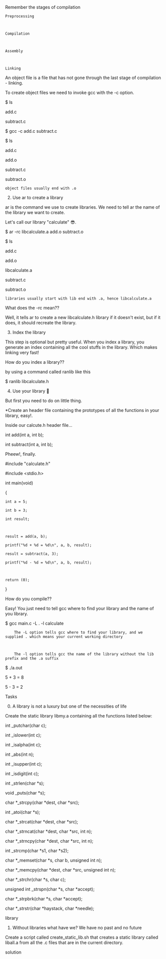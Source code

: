 Remember the stages of compilation



    Preprocessing



    Compilation



    Assembly



    Linking



An object file is a file that has not gone through the last stage of compilation - linking.



To create object files we need to invoke gcc with the -c option.



$ ls

add.c

subtract.c

$ gcc -c add.c subtract.c

$ ls

add.c

add.o

subtract.c

subtract.o



    object files usually end with .o



2. Use ar to create a library



ar is the command we use to create libraries. We need to tell ar the name of the library we want to create.



Let's call our library "calculate" 😎.



$ ar -rc libcalculate.a add.o subtract.o

$ ls

add.c

add.o

libcalculate.a

subtract.c

subtract.o



    libraries usually start with lib end with .a, hence libcalculate.a



What does the -rc mean??



Well, it tells ar to create a new libcalculate.h library if it doesn't exist, but if it does, it should recreate the library.

3. Index the library



This step is optional but pretty useful. When you index a library, you generate an index containing all the cool stuffs in the library. Which makes linking very fast!

How do you index a library??



by using a command called ranlib like this



$ ranlib libcalculate.h



4. Use your library 🕺



But first you need to do on little thing.



*Create an header file containing the prototypes of all the functions in your library, easy!.



Inside our calcute.h header file...



int add(int a, int b);



int subtract(int a, int b);



Pheew!, finally.



#include "calculate.h"

#include <stdio.h>



int main(void)

{

    int a = 5;

    int b = 3;

    int result;



    result = add(a, b);

    printf("%d + %d = %d\n", a, b, result);

    result = subtract(a, 3);

    printf("%d - %d = %d\n", a, b, result);



    return (0);

}



How do you compile??



Easy! You just need to tell gcc where to find your library and the name of you library.



$ gcc main.c -L . -l calculate



        The -L option tells gcc where to find your library, and we supplied . which means your current working directory



        The -l option tells gcc the name of the library without the lib prefix and the .a suffix



$ ./a.out

5 + 3 = 8

5 - 3 = 2



Tasks

0. A library is not a luxury but one of the necessities of life



Create the static library libmy.a containing all the functions listed below:



int _putchar(char c);

int _islower(int c);

int _isalpha(int c);

int _abs(int n);

int _isupper(int c);

int _isdigit(int c);

int _strlen(char *s);

void _puts(char *s);

char *_strcpy(char *dest, char *src);

int _atoi(char *s);

char *_strcat(char *dest, char *src);

char *_strncat(char *dest, char *src, int n);

char *_strncpy(char *dest, char *src, int n);

int _strcmp(char *s1, char *s2);

char *_memset(char *s, char b, unsigned int n);

char *_memcpy(char *dest, char *src, unsigned int n);

char *_strchr(char *s, char c);

unsigned int _strspn(char *s, char *accept);

char *_strpbrk(char *s, char *accept);

char *_strstr(char *haystack, char *needle);



library

1. Without libraries what have we? We have no past and no future



Create a script called create_static_lib.sh that creates a static library called liball.a from all the .c files that are in the current directory.



solution
